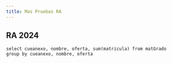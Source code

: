 ```yaml
---
title: Mas Pruebas RA
---
```


## RA 2024

``` matricula_grado
select cueanexo, nombre, oferta, sum(matricula) from matGrado
group by cueanexo, nombre, oferta
```

<DataTable data={matricula_grado}>
    <Column id=cueanexo fmt=id/>
    <Column id=nombre/>
    <Column id=oferta/>
    <Column id=sum(matricula) title="Matricula Total"/>
</DataTable>